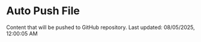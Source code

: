 # Auto Push File

Content that will be pushed to GitHub repository.
Last updated: 08/05/2025, 12:00:05 AM